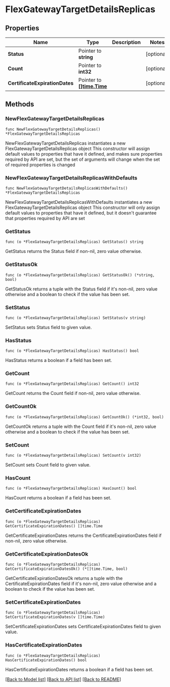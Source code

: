 # FlexGatewayTargetDetailsReplicas

## Properties

Name | Type | Description | Notes
------------ | ------------- | ------------- | -------------
**Status** | Pointer to **string** |  | [optional] 
**Count** | Pointer to **int32** |  | [optional] 
**CertificateExpirationDates** | Pointer to [**[]time.Time**](time.Time.md) |  | [optional] 

## Methods

### NewFlexGatewayTargetDetailsReplicas

`func NewFlexGatewayTargetDetailsReplicas() *FlexGatewayTargetDetailsReplicas`

NewFlexGatewayTargetDetailsReplicas instantiates a new FlexGatewayTargetDetailsReplicas object
This constructor will assign default values to properties that have it defined,
and makes sure properties required by API are set, but the set of arguments
will change when the set of required properties is changed

### NewFlexGatewayTargetDetailsReplicasWithDefaults

`func NewFlexGatewayTargetDetailsReplicasWithDefaults() *FlexGatewayTargetDetailsReplicas`

NewFlexGatewayTargetDetailsReplicasWithDefaults instantiates a new FlexGatewayTargetDetailsReplicas object
This constructor will only assign default values to properties that have it defined,
but it doesn't guarantee that properties required by API are set

### GetStatus

`func (o *FlexGatewayTargetDetailsReplicas) GetStatus() string`

GetStatus returns the Status field if non-nil, zero value otherwise.

### GetStatusOk

`func (o *FlexGatewayTargetDetailsReplicas) GetStatusOk() (*string, bool)`

GetStatusOk returns a tuple with the Status field if it's non-nil, zero value otherwise
and a boolean to check if the value has been set.

### SetStatus

`func (o *FlexGatewayTargetDetailsReplicas) SetStatus(v string)`

SetStatus sets Status field to given value.

### HasStatus

`func (o *FlexGatewayTargetDetailsReplicas) HasStatus() bool`

HasStatus returns a boolean if a field has been set.

### GetCount

`func (o *FlexGatewayTargetDetailsReplicas) GetCount() int32`

GetCount returns the Count field if non-nil, zero value otherwise.

### GetCountOk

`func (o *FlexGatewayTargetDetailsReplicas) GetCountOk() (*int32, bool)`

GetCountOk returns a tuple with the Count field if it's non-nil, zero value otherwise
and a boolean to check if the value has been set.

### SetCount

`func (o *FlexGatewayTargetDetailsReplicas) SetCount(v int32)`

SetCount sets Count field to given value.

### HasCount

`func (o *FlexGatewayTargetDetailsReplicas) HasCount() bool`

HasCount returns a boolean if a field has been set.

### GetCertificateExpirationDates

`func (o *FlexGatewayTargetDetailsReplicas) GetCertificateExpirationDates() []time.Time`

GetCertificateExpirationDates returns the CertificateExpirationDates field if non-nil, zero value otherwise.

### GetCertificateExpirationDatesOk

`func (o *FlexGatewayTargetDetailsReplicas) GetCertificateExpirationDatesOk() (*[]time.Time, bool)`

GetCertificateExpirationDatesOk returns a tuple with the CertificateExpirationDates field if it's non-nil, zero value otherwise
and a boolean to check if the value has been set.

### SetCertificateExpirationDates

`func (o *FlexGatewayTargetDetailsReplicas) SetCertificateExpirationDates(v []time.Time)`

SetCertificateExpirationDates sets CertificateExpirationDates field to given value.

### HasCertificateExpirationDates

`func (o *FlexGatewayTargetDetailsReplicas) HasCertificateExpirationDates() bool`

HasCertificateExpirationDates returns a boolean if a field has been set.


[[Back to Model list]](../README.md#documentation-for-models) [[Back to API list]](../README.md#documentation-for-api-endpoints) [[Back to README]](../README.md)


